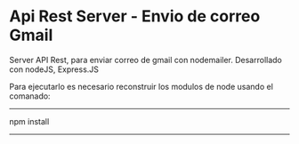# Api Rest Server - Envio de correo Gmail
Server API Rest, para enviar correo de gmail con nodemailer. Desarrollado con nodeJS, Express.JS

Para ejecutarlo es necesario reconstruir los modulos de node usando el comanado:

***********
npm install
***********

